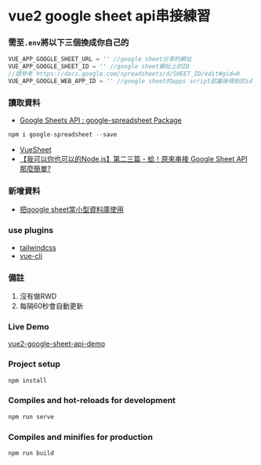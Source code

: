 # vue2 google sheet api串接練習

### 需至`.env`將以下三個換成你自己的
```javascript
VUE_APP_GOOGLE_SHEET_URL = '' //google sheet分享的網址
VUE_APP_GOOGLE_SHEET_ID = '' //google sheet網址上的ID
//請參考 https://docs.google.com/spreadsheets/d/SHEET_ID/edit#gid=0
VUE_APP_GOOGLE_WEB_APP_ID = '' //google sheet的apps script部屬後得到的id
```

### 讀取資料
 - [Google Sheets API : google-spreadsheet Package](https://www.npmjs.com/package/google-spreadsheet#examples)
  ```javascript
  npm i google-spreadsheet --save
  ```
 - [VueSheet](https://github.com/aminefreelancer/VueSheet)
 - [
【我可以你也可以的Node.js】第二三篇 - 蛤！原來串接 Google Sheet API 那麼簡單?](https://ithelp.ithome.com.tw/articles/10234325)

### 新增資料
- [把google sheet當小型資料庫使用](https://hackmd.io/@Yan06/HJpfmdgJj)

### use plugins
- [tailwindcss](https://tailwindcss.com/)
- [vue-cli](https://cli.vuejs.org/)

### 備註
1. 沒有做RWD
2. 每隔60秒會自動更新


### Live Demo
[vue2-google-sheet-api-demo](https://vue2-google-sheet-api-demo.herokuapp.com/)

### Project setup
```javascript
npm install
```

### Compiles and hot-reloads for development
```javascript
npm run serve
```

### Compiles and minifies for production
```javascript
npm run build
```